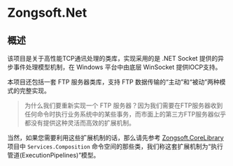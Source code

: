 Zongsoft.Net
============

## 概述

该项目是关于高性能TCP通讯处理的类库，实现采用的是 .NET Socket 提供的异步事件处理模型机制，在 Windows 平台中由底层 WinSocket 提供IOCP支持。

本项目还包括一套 FTP 服务器类库，支持 FTP 数据传输的“主动”和“被动”两种模式的完整实现。
> 为什么我们要重新实现一个 FTP 服务器？因为我们需要在FTP服务器收到任何命令时执行业务系统中的某些事务，而市面上的第三方FTP服务器似乎都没有提供这种灵活而高效的扩展机制。

当然，如果您需要利用这些扩展机制的话，那么请先参考 [Zongsoft.CoreLibrary](https://github.com/Zongsoft/Zongsoft.CoreLibrary) 项目中 `Services.Composition` 命令空间的那些类，我们称这套扩展机制为“执行管道(ExecutionPipelines)”模型。
